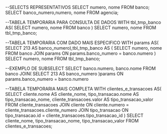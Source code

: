 --SELECTS REPRESENTATIVOS
SELECT numero, nome FROM banco;
SELECT banco_numero,numero, nome FROM agencia;

--TABELA TEMPORARIA PARA CONSULTA DE DADOS
WITH tbl_tmp_banco AS(
	SELECT numero, nome
	FROM banco
)
SELECT numero, nome
FROM tbl_tmp_banco;


--TABELA TEMPORARIA COM DADO MAIS ESPECIFICO
WITH params AS(
	SELECT 213 AS banco_numero),tbl_tmp_banco 
	AS ( SELECT numero, nome
	FROM banco
	JOIN params ON params.banco_numero = banco.numero
)
SELECT numero, nome
FROM tbl_tmp_banco;

--EXEMPLO DE SUBSELECT
SELECT banco.numero, banco.nome
FROM banco
JOIN(
	SELECT 213 AS banco_numero
)params ON params.banco_numero = banco.numero

--TABELA TEMPORARIA MAIS COMPLETA
WITH clientes_e_transacoes AS(
	SELECT cliente.nome AS cliente_nome,
	tipo_transacao.nome AS tipo_transacao_nome,
	cliente_transacoes.valor AS tipo_transacao_valor
FROM cliente_transacoes
JOIN cliente ON cliente.numero = cliente_transacoes.cliente_numero
JOIN tipo_transacao ON tipo_transacao.id = cliente_transacoes.tipo_transacao_id
)
SELECT cliente_nome, tipo_transacao_nome, tipo_transacao_valor
FROM clientes_e_transacoes;